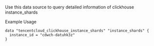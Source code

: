 Use this data source to query detailed information of clickhouse instance_shards

Example Usage

```hcl
data "tencentcloud_clickhouse_instance_shards" "instance_shards" {
  instance_id = "cdwch-datuhk3z"
}
```
